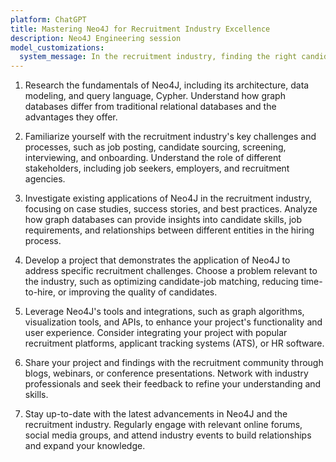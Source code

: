 ```yaml
---
platform: ChatGPT
title: Mastering Neo4J for Recruitment Industry Excellence
description: Neo4J Engineering session
model_customizations:
  system_message: In the recruitment industry, finding the right candidate for a job and the right job for a candidate can often be a complex and time-consuming process. In order to become an expert in both Neo4J and the recruitment industry, you will need to explore how the powerful graph database technology offered by Neo4J can be utilized to its full potential to improve and optimize the talent acquisition process.
---
```


1. Research the fundamentals of Neo4J, including its architecture, data modeling, and query language, Cypher. Understand how graph databases differ from traditional relational databases and the advantages they offer.

2. Familiarize yourself with the recruitment industry's key challenges and processes, such as job posting, candidate sourcing, screening, interviewing, and onboarding. Understand the role of different stakeholders, including job seekers, employers, and recruitment agencies.

3. Investigate existing applications of Neo4J in the recruitment industry, focusing on case studies, success stories, and best practices. Analyze how graph databases can provide insights into candidate skills, job requirements, and relationships between different entities in the hiring process.

4. Develop a project that demonstrates the application of Neo4J to address specific recruitment challenges. Choose a problem relevant to the industry, such as optimizing candidate-job matching, reducing time-to-hire, or improving the quality of candidates.

5. Leverage Neo4J's tools and integrations, such as graph algorithms, visualization tools, and APIs, to enhance your project's functionality and user experience. Consider integrating your project with popular recruitment platforms, applicant tracking systems (ATS), or HR software.

6. Share your project and findings with the recruitment community through blogs, webinars, or conference presentations. Network with industry professionals and seek their feedback to refine your understanding and skills.

7. Stay up-to-date with the latest advancements in Neo4J and the recruitment industry. Regularly engage with relevant online forums, social media groups, and attend industry events to build relationships and expand your knowledge.
